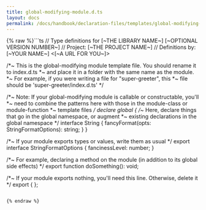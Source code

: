 ```yaml
---
title: global-modifying-module.d.ts
layout: docs
permalink: /docs/handbook/declaration-files/templates/global-modifying-module-d-ts.html
---
```

{% raw %}```ts
// Type definitions for [~THE LIBRARY NAME~] [~OPTIONAL VERSION NUMBER~]
// Project: [~THE PROJECT NAME~]
// Definitions by: [~YOUR NAME~] <[~A URL FOR YOU~]>

/*~ This is the global-modifying module template file. You should rename it to index.d.ts
 *~ and place it in a folder with the same name as the module.
 *~ For example, if you were writing a file for "super-greeter", this
 *~ file should be 'super-greeter/index.d.ts'
 */

/*~ Note: If your global-modifying module is callable or constructable, you'll
 *~ need to combine the patterns here with those in the module-class or module-function
 *~ template files
 */
declare global {
    /*~ Here, declare things that go in the global namespace, or augment
     *~ existing declarations in the global namespace
     */
    interface String {
        fancyFormat(opts: StringFormatOptions): string;
    }
}

/*~ If your module exports types or values, write them as usual */
export interface StringFormatOptions {
    fancinessLevel: number;
}

/*~ For example, declaring a method on the module (in addition to its global side effects) */
export function doSomething(): void;

/*~ If your module exports nothing, you'll need this line. Otherwise, delete it */
export { };
```

{% endraw %}